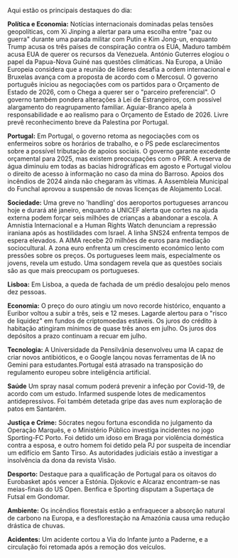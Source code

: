Aqui estão os principais destaques do dia:

**Política e Economia:** Notícias internacionais dominadas pelas tensões geopolíticas, com Xi Jinping a alertar para uma escolha entre "paz ou guerra" durante uma parada militar com Putin e Kim Jong-un, enquanto Trump acusa os três países de conspiração contra os EUA, Maduro também acusa EUA de querer os recursos da Venezuela. António Guterres elogiou o papel da Papua-Nova Guiné nas questões climáticas. Na Europa, a União Europeia considera que a reunião de líderes desafia a ordem internacional e Bruxelas avança com a proposta de acordo com o Mercosul. O governo português iniciou as negociações com os partidos para o Orçamento de Estado de 2026, com o Chega a querer ser o "parceiro preferencial". O governo também pondera alterações à Lei de Estrangeiros, com possível alargamento do reagrupamento familiar. Aguiar-Branco apela à responsabilidade e ao realismo para o Orçamento de Estado de 2026. Livre prevê reconhecimento breve da Palestina por Portugal.

**Portugal:** Em Portugal, o governo retoma as negociações com os enfermeiros sobre os horários de trabalho, e o PS pede esclarecimentos sobre a possível tributação de apoios sociais. O governo garante excedente orçamental para 2025, mas existem preocupações com o PRR. A reserva de água diminuiu em todas as bacias hidrográficas em agosto e Portugal violou o direito de acesso à informação no caso da mina do Barroso. Apoios dos incêndios de 2024 ainda não chegaram às vítimas. A Assembleia Municipal do Funchal aprovou a suspensão de novas licenças de Alojamento Local.

**Sociedade:** Uma greve no 'handling' dos aeroportos portugueses arrancou hoje e durará até janeiro, enquanto a UNICEF alerta que cortes na ajuda externa podem forçar seis milhões de crianças a abandonar a escola. A Amnistia Internacional e a Human Rights Watch denunciam a repressão iraniana após as hostilidades com Israel. A linha SNS24 enfrenta tempos de espera elevados. A AIMA recebe 20 milhões de euros para mediação sociocultural. A zona euro enfrenta um crescimento económico lento com pressões sobre os preços. Os portugueses leem mais, especialmente os jovens, revela um estudo. Uma sondagem revela que as questões sociais são as que mais preocupam os portugueses.

**Lisboa:** Em Lisboa, a queda de fachada de um prédio desalojou pelo menos dez pessoas.

**Economia:** O preço do ouro atingiu um novo recorde histórico, enquanto a Euribor voltou a subir a três, seis e 12 meses. Lagarde alertou para o "risco de liquidez" em fundos de criptomoedas estáveis. Os juros do crédito à habitação atingiram mínimos de quase três anos em julho. Os juros dos depósitos a prazo continuam a recuar em julho.

**Tecnologia:** A Universidade da Pensilvânia desenvolveu uma IA capaz de criar novos antibióticos, e o Google lançou novas ferramentas de IA no Gemini para estudantes.Portugal está atrasado na transposição do regulamento europeu sobre inteligência artificial.

**Saúde** Um spray nasal comum poderá prevenir a infeção por Covid-19, de acordo com um estudo. Infarmed suspende lotes de medicamentos antidepressivos. Foi também detetada gripe das aves num exploração de patos em Santarém.

**Justiça e Crime:** Sócrates negou fortuna escondida no julgamento da Operação Marquês, e o Ministério Público investiga incidentes no jogo Sporting-FC Porto. Foi detido um idoso em Braga por violência doméstica contra a esposa, e outro homem foi detido pela PJ por suspeita de incendiar um edifício em Santo Tirso. As autoridades judiciais estão a investigar a insolvência da dona da revista Visão.

**Desporto:** Destaque para a qualificação de Portugal para os oitavos do Eurobasket após vencer a Estónia. Djokovic e Alcaraz encontram-se nas meias-finais do US Open. Benfica e Sporting disputam a Supertaça de Futsal em Gondomar.

**Ambiente:** Os incêndios florestais estão a enfraquecer a absorção natural de carbono na Europa, e a desflorestação na Amazónia causa uma redução drástica de chuvas.

**Acidentes:** Um acidente cortou a Via do Infante junto a Paderne, e a circulação foi retomada após a remoção dos veículos.